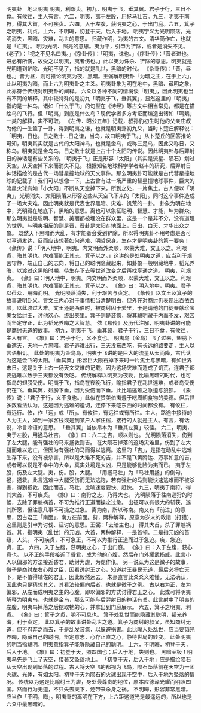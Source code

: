 明夷卦　地火明夷
明夷，利艰贞。初九，明夷于飞，垂其翼。君子于行，三日不食。有攸往，主人有言。六二，明夷，夷于左股，用拯马壮吉。九三，明夷于南狩，得其大首，不可疾贞。六四，入于左腹，获明夷之心，于出门庭。六五，箕子之明夷，利贞。上六，不明晦，初登于天，后入于地。
明夷字义为光明陨落，光明消失，黑暗、灾难，乱世的意思。
归藏作明，为夷的古文。清华简作亡，也就是「亡夷」。
明为光明、照亮的意思。夷为平，引申为铲除，或者是消失不见。《老子》：「视之不见名曰夷。」《杂卦传》：「明夷，诛也。」《序卦传》：「晋者进也。进必有所伤，故受之以明夷，夷者伤也。」此以夷为诛杀、铲除的意思。明夷就是光明遭到铲除、光明不见了，指的就是乱世，黑暗的时代。
《杂卦传》：「晋，昼也。」晋为昼，则可推论明夷为夜、黑暗。王弼解明夷卦「为暗之主，在于上六」，此以明夷为暗，而上六为明夷卦之主爻。明夷卦象为明在地中，黑暗、藏明之象，此亦符合传统对明夷卦的阐释。
六爻以各种不同的情境谈「明夷」，因此明夷也当有不同的解释。其中较特殊的是初九「明夷于飞，垂其翼」，显然这里的「明夷」指的是一种鸟，诸如「什么于飞」的句型在《诗经》等古文中相当常见，都是在描绘鸟的飞行。但「明夷」到底是什么鸟？现代学者多方考证而编造出诸如「鸣鴺」一类的解释，实不可取。
《左传．昭公五年》记载，叔孙豹初生时他的父亲庄叔为他的一生筮了一卦，得到明夷之谦，也就是明夷卦初九爻，当时卜楚丘解释说：「明夷，日也。日之数十…日之谦，当鸟，故曰明夷于飞。」从卜楚丘的回答推论可知，明夷其实就是古代的太阳神鸟，也就是金乌，或称三足乌，因此又称日，又称鸟。明夷就是金乌鸟，日之数十就是上古十个太阳的传说。因此明夷卦与后羿射日的神话是有些关系的。「明夷于飞」正是形容「太阳」（其实是流星、陨石）划过天空，从天空掉下来而消失不见。
根据知名地球科学学者赵丰的研究，后羿射日神话描绘的是古代一场彗星撞地球的天文事件。那么明夷卦可能就是古代彗星撞地球的记载了！我们可以想像一下，上古曾有过一场严重的彗星撞地球事件，巨大的流星火球有如「小太阳」不断从天空掉下来，所到之处，一片焦土。古人便以「明夷」，光明消失、太阳陨落来形容这些从天空飞下来的「太阳」。同时这个事件造成了一场大灾难，因此明夷就是代表世界黑暗、灾难、饥荒的一卦。
卦象为明在地中，光明藏在地底下，黑暗的意思。离也可以象征聪明、智慧、才能，坤为群众。那么明夷就是聪明、智慧、美丽都被埋没在群众里，这是一个是非不分，没有道理的世界。与明夷相反的则是晋，晋卦是太阳在地面上，日出、白天、才华出众之象。
既然天下黑暗而大乱，有才能者会受到铲除，所以得明夷卦不用考虑是否可以亨通发达，反而应该想著如何逃难、明哲保身。生存才是明夷卦的第一要务！
《彖传》说：「明入地中，明夷。内文明而外柔顺，以蒙大难，文王以之。利艰贞，晦其明也。内难而能正其志，箕子以之。」这讲的是处明夷之道，应当利于艰苦守静，端正自己的志向，将自己的聪明隐藏起来，如卦象一般明藏地中，韬光养晦，以渡过这黑暗时期，待生存下去等世道改变之后再找亨通之道。
明夷，利艰贞。
《彖》曰：明入地中，明夷。内文明而外柔顺，以蒙大难，文王以之。利艰贞，晦其明也。内难而能正其志，箕子以之。
《象》曰：明入地中，明夷。君子以莅众，用晦而明。
光明陨落消失，利于艰苦与贞定。
《彖传》以文王及箕子的故事说明卦义。言文王内心对于事情相当清楚明白，但外在对商纣仍表现出百依百顺，以此渡过大难。文王还是西伯时，被商纣囚于羑里，于是请他的门徒奉献珍宝美女给纣王，讨他欢心，终出羑里。箕子则是装疯，将其聪明藏于内而不发，艰苦而坚定守正，此为韬光养晦之大智慧。
依《易传》及历代注解，明夷卦讲的可能是商纣无道的故事。
初九，明夷于飞，垂其翼，君子于行，三日不食，有攸往，主人有言。
《象》曰：君子于行，义不食也。
明夷鸟（金乌）飞了过来，翅膀下垂遮天，天地一片黑暗。君子逃难出行，三天没东西吃，有长远的路要走，主人以言语相讥。
此处的明夷为金乌鸟，明夷于飞讲的是巨大的流星从天而降，古代认为这是会飞的太阳。「垂其翼」形容巨大陨石掉下来时一片焦土与黑暗，有如世界末日。这是关于上古一场天文灾难的记载，因为这场灾难而造成了饥荒，连君子都要逃难以致于三天都没有饭吃。
传统解释以明夷为夜晚，比喻黑暗的时代，也可指鸟的翅膀受伤。明夷于飞，指鸟在夜晚飞行，喻指君子在乱世逃难，或者鸟受伤仍在飞。垂其翼，翅膀下垂，因为受伤而下垂。此比喻逃难之急迫与狼狈。
《象传》说：「君子于行，义不食也。」此似在赞美伯夷羞于吃周朝食物的美德。但后世多数看法认为，这是因为逃难的迫切，连停下来吃东西的时间都没有。
有攸往，有远行。攸，作「远」或「所」。有攸往，有远往或有所往。主人，路途中接待的人为主人，如到一家客栈或是到某户人家住宿，接待的人就是主人。有言，有话说，冷言冷语的意思。
「垂其翼」当依帛本为「垂其左翼」较佳。
六二，明夷，夷于左股，用拯马壮吉。
《象》曰：六二之吉，顺以则也。
光明陨落消失，伤到了左大腿，能有强壮的马来拯救则吉。
在大陨石掉落的这场灾难里，伤到了左大腿而难以逃亡，但因为有强壮的马而得以逃离。这里的「吉」，是指在动乱中逃难生存下来，没有被杀害，所以是大难不死的吉，并不是飞黄腾达、万事如意的吉。或者可以说是不幸中的大幸，真实处境是大凶，只是能够化险为夷而已。
夷于左股，伤及左大腿。夷，伤。股，大腿。
「用拯马壮」为「马壮用拯」的倒句。拯，拯救。此言逃难中大腿受伤而无法逃跑，若有强壮的马则能快速逃难而不被杀害，得到拯救，因此而吉。马壮，比喻速度要快、赶快。
九三，明夷于南狩，得其大首，不可疾贞。
《象》曰：南狩之志，乃得大也。
光明陨落于往南巡狩的时候，去除了罪魁祸首，不可为推行正道而操之过急。
出征可以有很大的斩获，遂其所愿，但注意凡事不可操之过急。
离为南，所以称南。南又有「前进」的意思，因古君王「南面」，南方在前面。狩，两种解释，原意为岁末的畋猎（打猎），这里则是引申为讨伐、征讨的意思。王弼：「去暗主也。」
得其大首，杀了罪魁祸首。其，指明夷（乱世）的元凶。大首，两种解释，一是首领。二是指元凶的首级，人头。
不可疾贞，不可急正，不可以为推行正道而过于急迫。疾，急迫。贞，正。
六四，入于左腹，获明夷之心，于出门庭。
《象》曰：入于左腹，获心意也。
以不正的手段接近了昏君，成为他的心腹，然后在门外耀武扬威。此言小人以偏邪的方法接近昏君，助纣为虐，为虎作伥。
另一说认为这是微子的故事，微子是商纣左右心腹之臣，因看透纣王之心，知道纣王暴民无道，最后必将亡天下，是不值得辅佐的君王，因此毅然远去。
朱熹直言此爻爻义难懂，无法确认，因此也只是猜想其义，其看法较偏向后者，也就是微子之例。
古以右为正，左为偏邪，从左而成明夷之主的心腹，即以偏邪的方式讨得君王之心。
此或可将明夷解释为明夷鸟，也就是金乌，那么可能与后羿射日的神话有关。此言射中了明夷的左腹，明夷鸟掉落之后挖取牠的心，并拿出到门庭展示。
六五，箕子之明夷，利贞。
《象》曰：箕子之贞，明不可息也。
箕子处乱世而能隐藏其聪明，韬光养晦，利于贞定。
此以箕子的故事讲处乱世之道。箕子为商纣的叔父，虽知商纣无道，但不忍弃之而去，于是乱发装疯，以躲避祸害。此比喻人处乱世，应当要韬光养晦，隐藏自己的聪明，坚定意志，心存正直之心，静待世局的转变。
此处明夷的明当指聪明，明夷意指箕子能够隐藏自己的聪明。
上六，不明晦，初登于天，后入于地。
《象》曰：初登于天，照四国也；后入于地，失则也。
黑暗至极！明夷鸟先是飞上了天空，接著又坠落地上。
「初登于天，后入于地」应是描绘陨石从天空出现到坠落的过程。古人将天空飞的都视为飞鸟，陨石坠落前在天空为一团火球、光体，有如太阳。初登于天为陨石的火球出现于空中，后入于地为坠落的情况。
传统以为这是比喻纣王为虐，身处最尊贵的地位，原本应德泽光耀而明照四国。然而行为无道，不只失去天下，还带来杀身之祸。
不明晦，形容非常黑暗。应当作「不明，晦」。明夷卦的离明在下方，上六距这道光是最遥远的，所以也是六爻中最黑暗的。